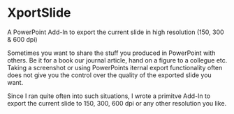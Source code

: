 # XportSlide
A PowerPoint Add-In to export the current slide in high resolution (150, 300 &amp; 600 dpi)

Sometimes you want to share the stuff you produced in PowerPoint with others. Be it for a book our journal article, hand on a figure to a collegue etc. Taking a screenshot or using PowerPoints iternal export functionality often does not give you the control over the quality of the exported slide you want.

Since I ran quite often into such situations, I wrote a primitve Add-In to export the current slide to 150, 300, 600 dpi or any other resolution you like.
